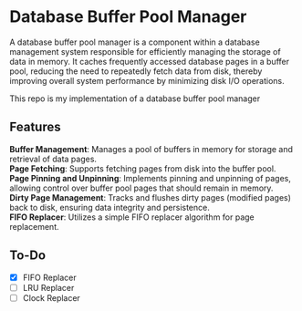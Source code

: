 # Database Buffer Pool Manager

A database buffer pool manager is a component within a database management system responsible for efficiently managing the storage of data in memory. It caches frequently accessed database pages in a buffer pool, reducing the need to repeatedly fetch data from disk, thereby improving overall system performance by minimizing disk I/O operations.

This repo is my implementation of a database buffer pool manager

## Features
**Buffer Management**: Manages a pool of buffers in memory for storage and retrieval of data pages.  
**Page Fetching**: Supports fetching pages from disk into the buffer pool.  
**Page Pinning and Unpinning**: Implements pinning and unpinning of pages, allowing control over buffer pool pages that should remain in memory.  
**Dirty Page Management**: Tracks and flushes dirty pages (modified pages) back to disk, ensuring data integrity and persistence.  
**FIFO Replacer**: Utilizes a simple FIFO replacer algorithm for page replacement.  

## To-Do
- [x] FIFO Replacer
- [ ] LRU Replacer
- [ ] Clock Replacer
